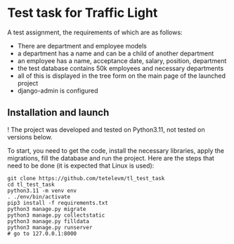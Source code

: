 # Test task for Traffic Light 

A test assignment, the requirements of which are as follows:
- There are department and employee models
- a department has a name and can be a child of another department
- an employee has a name, acceptance date, salary, position, department
- the test database contains 50k employees and necessary departments
- all of this is displayed in the tree form on the main page of the launched
    project
- django-admin is configured


## Installation and launch

! The project was developed and tested on Python3.11, not tested on versions
below.

To start, you need to get the code, install the necessary libraries, apply the
migrations, fill the database and run the project. Here are the steps that need
to be done (it is expected that Linux is used):

```shell
git clone https://github.com/tetelevm/tl_test_task
cd tl_test_task
python3.11 -m venv env
. ./env/bin/activate
pip3 install -f requirements.txt
python3 manage.py migrate
python3 manage.py collectstatic
python3 manage.py filldata
python3 manage.py runserver
# go to 127.0.0.1:8000
```
